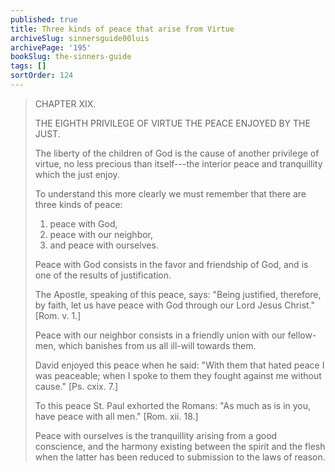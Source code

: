 ```yaml
---
published: true
title: Three kinds of peace that arise from Virtue
archiveSlug: sinnersguide00luis
archivePage: '195'
bookSlug: the-sinners-guide
tags: []
sortOrder: 124
---
```


> CHAPTER XIX.
>
> THE EIGHTH PRIVILEGE OF VIRTUE THE PEACE ENJOYED BY THE JUST.
>
> The liberty of the children of God is the cause of another privilege of virtue, no less precious than itself---the interior peace and tranquillity which the just enjoy.
>
> To understand this more clearly we must remember that there are three kinds of peace:
>
> 1. peace with God,
> 2. peace with our neighbor,
> 3. and peace with ourselves.
>
> Peace with God consists in the favor and friendship of God, and is one of the results of justification.
>
> The Apostle, speaking of this peace, says: "Being justified, therefore, by faith, let us have peace with God through our Lord Jesus Christ." [Rom. v. 1.]
>
> Peace with our neighbor consists in a friendly union with our fellow-men, which banishes from us all ill-will towards them.
>
> David enjoyed this peace when he said: "With them that hated peace I was peaceable; when I spoke to them they fought against me without cause." [Ps. cxix. 7.]
>
> To this peace St. Paul exhorted the Romans: "As much as is in you, have peace with all men." [Rom. xii. 18.]
>
> Peace with ourselves is the tranquillity arising from a good conscience, and the harmony existing between the spirit and the flesh when the latter has been reduced to submission to the laws of reason.
